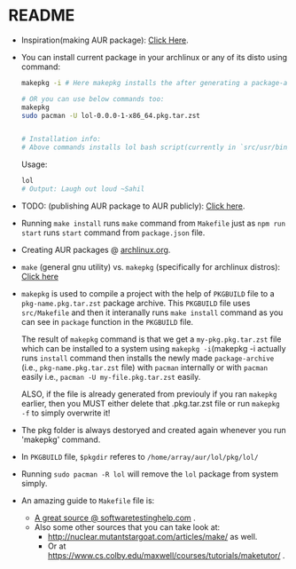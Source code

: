 # README

- Inspiration(making AUR package): [Click Here](https://youtu.be/ls_hpopfsQU).
- You can install current package in your archlinux or any of its disto
  using command:

  ```bash
  makepkg -i # Here makepkg installs the after generating a package-archive internally using pacman.

  # OR you can use below commands too:
  makepkg
  sudo pacman -U lol-0.0.0-1-x86_64.pkg.tar.zst


  # Installation info:
  # Above commands installs lol bash script(currently in `src/usr/bin/lol` to `/usr/bin/lol` path.
  ```

  Usage:
  ```bash
  lol
  # Output: Laugh out loud ~Sahil
  ```

- TODO: (publishing AUR package to AUR publicly): [Click here](https://youtu.be/iUz28vbWgVw).

- Running `make install` runs `make` command from `Makefile` just as
  `npm run start` runs `start` command from `package.json` file.

- Creating AUR packages @ [archlinux.org](https://wiki.archlinux.org/title/creating_packages).

- `make` (general gnu utility) vs. `makepkg` (specifically for archlinux distros): [Click here](https://unix.stackexchange.com/a/605951/504112)

- `makepkg` is used to compile a project with the help of `PKGBUILD`
  file to a `pkg-name.pkg.tar.zst` package archive. This `PKGBUILD` file
  uses `src/Makefile` and then it interanally runs `make install`
  command as you can see in `package` function in the `PKGBUILD` file.

  The result of `makepkg` command is that we get a `my-pkg.pkg.tar.zst` file which can be
  installed to a system using `makepkg -i`(makepkg -i actually runs 
  `install` command then installs the newly made `package-archive` 
  (i.e., `pkg-name.pkg.tar.zst` file) with `pacman` internally or with
  `pacman` easily i.e., `pacman -U my-file.pkg.tar.zst` easily.

  ALSO, if the file is already generated
  from previouly if you ran `makepkg` earlier, then you MUST either
  delete that .pkg.tar.zst file or run `makepkg -f` to simply overwrite
  it!

- The pkg folder is always destoryed and created again whenever you run
  'makepkg' command.

- In `PKGBUILD` file, `$pkgdir` referes to `/home/array/aur/lol/pkg/lol/`

- Running `sudo pacman -R lol` will remove the `lol` package from system
  simply.

- An amazing guide to `Makefile` file is: 
  - [A great source @ softwaretestinghelp.com](https://www.softwaretestinghelp.com/cpp-makefile-tutorial/) .
  - Also some other sources that you can take look at:
    - http://nuclear.mutantstargoat.com/articles/make/ as well.
    - Or at https://www.cs.colby.edu/maxwell/courses/tutorials/maketutor/ .
